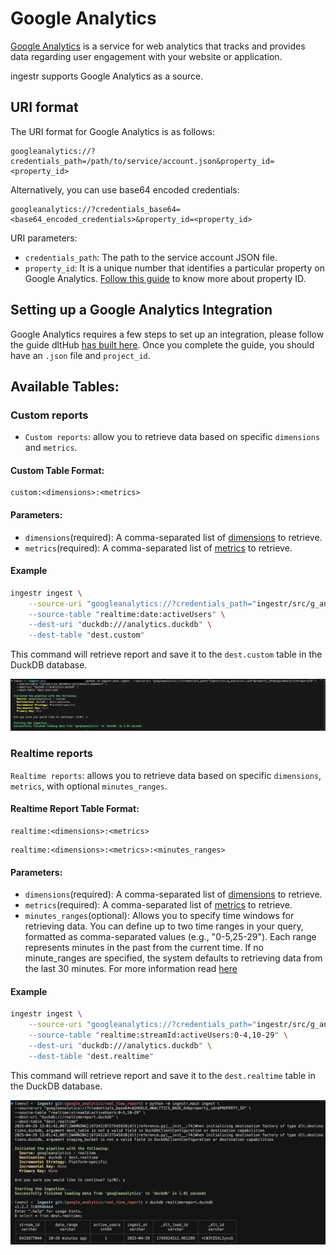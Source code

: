 # Google Analytics
[Google Analytics](https://marketingplatform.google.com/about/analytics/) is a service for web analytics that tracks and provides data regarding user engagement with your website or application.

ingestr supports Google Analytics as a source.

## URI format
The URI format for Google Analytics is as follows:

```plaintext
googleanalytics://?credentials_path=/path/to/service/account.json&property_id=<property_id>
```
Alternatively, you can use base64 encoded credentials:

```
googleanalytics://?credentials_base64=<base64_encoded_credentials>&property_id=<property_id>
```

URI parameters:
- `credentials_path`: The path to the service account JSON file.
- `property_id`: It is a unique number that identifies a particular property on Google Analytics. [Follow this guide](https://developers.google.com/analytics/devguides/reporting/data/v1/property-id#what_is_my_property_id) to know more about property ID.

## Setting up a Google Analytics Integration
Google Analytics requires a few steps to set up an integration, please follow the guide dltHub [has built here](https://dlthub.com/docs/dlt-ecosystem/verified-sources/google_analytics#grab-google-service-account-credentials). Once you complete the guide, you should have an `.json` file  and `project_id`. 

## Available Tables:
### Custom reports 
- `Custom reports`: allow you to retrieve data based on specific `dimensions` and  `metrics`.

 #### Custom Table Format:
```
custom:<dimensions>:<metrics>
```

 #### Parameters:
- `dimensions`(required): A comma-separated list of [dimensions](https://developers.google.com/analytics/devguides/reporting/data/v1/realtime-api-schema#dimensions) to retrieve.
- `metrics`(required): A comma-separated list of [metrics](https://developers.google.com/analytics/devguides/reporting/data/v1/realtime-api-schema#metrics) to retrieve.

 #### Example

```sh
ingestr ingest \
    --source-uri "googleanalytics://?credentials_path="ingestr/src/g_analytics.json&property_id=id123" \
    --source-table "realtime:date:activeUsers" \
    --dest-uri "duckdb:///analytics.duckdb" \
    --dest-table "dest.custom"
```

This command will retrieve report and save it to the `dest.custom` table in the DuckDB database.

<img alt="google_analytics_img" src="../media/googleanalytics.png" />


### Realtime reports
`Realtime reports`: allows you to retrieve data based on specific `dimensions`, `metrics`, with optional `minutes_ranges`.

 #### Realtime Report Table Format:
```
realtime:<dimensions>:<metrics>

```
```
realtime:<dimensions>:<metrics>:<minutes_ranges>
```

 #### Parameters:
- `dimensions`(required): A comma-separated list of [dimensions](https://developers.google.com/analytics/devguides/reporting/data/v1/exploration-api-schema#dimensions) to retrieve.
- `metrics`(required): A comma-separated list of [metrics](https://developers.google.com/analytics/devguides/reporting/data/v1/exploration-api-schema#metrics) to retrieve.
- `minutes_ranges`(optional): Allows you to specify time windows for retrieving data. You can define up to two time ranges in your query, formatted as comma-separated values (e.g., "0-5,25-29"). Each range represents minutes in the past from the current time.
If no minute_ranges are specified, the system defaults to retrieving data from the last 30 minutes. For more information read [here](https://developers.google.com/analytics/devguides/reporting/data/v1/realtime-basics#minute_ranges)

#### Example

```sh
ingestr ingest \
    --source-uri "googleanalytics://?credentials_path="ingestr/src/g_analytics.json&property_id=id123" \
    --source-table "realtime:streamId:activeUsers:0-4,10-29" \
    --dest-uri "duckdb:///analytics.duckdb" \
    --dest-table "dest.realtime"
```
This command will retrieve report and save it to the `dest.realtime` table in the DuckDB database.

<img alt="google_analytics_realtime_report_img" src="../media/google_analytics_realtime_report.png"/>